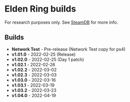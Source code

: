 # Elden Ring builds  

For research purposes only. See [SteamDB](https://steamdb.info/app/1245620) for more info.  

## Builds  

 * **Network Test** - Pre-release (Network Test copy for ps4)  
 * **v1.01.0** - 2022-02-25 (Release)  
 * **v1.02.0** - 2022-02-25 (Day 1 patch)  
 * **v1.02.1** - 2022-02-26  
 * **v1.02.2** - 2022-03-02  
 * **v1.02.3** - 2022-03-03  
 * **v1.03.0** - 2022-03-16  
 * **v1.03.1** - 2022-03-19  
 * **v1.03.2** - 2022-03-23  
 * **v1.04.0** - 2022-04-19  